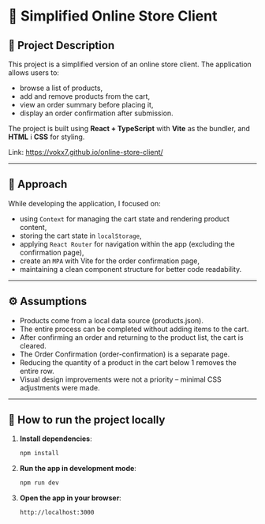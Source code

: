# 🛒 Simplified Online Store Client 

## 📌 Project Description

This project is a simplified version of an online store client. The application allows users to:

* browse a list of products,
* add and remove products from the cart,
* view an order summary before placing it,
* display an order confirmation after submission.

The project is built using **React + TypeScript** with **Vite** as the bundler, and **HTML** i **CSS** for styling.

Link: https://vokx7.github.io/online-store-client/

---

## 🧠 Approach

While developing the application, I focused on:

* using `Context` for managing the cart state and rendering product content,
* storing the cart state in `localStorage`,
* applying `React Router` for navigation within the app (excluding the confirmation page),
* create an `MPA` with Vite for the order confirmation page,
* maintaining a clean component structure for better code readability.

---

## ⚙️ Assumptions

* Products come from a local data source (products.json).
* The entire process can be completed without adding items to the cart.
* After confirming an order and returning to the product list, the cart is cleared.
* The Order Confirmation (order-confirmation) is a separate page.
* Reducing the quantity of a product in the cart below 1 removes the entire row.
* Visual design improvements were not a priority – minimal CSS adjustments were made.

---

## 🚀 How to run the project locally

1. **Install dependencies**:

   ```bash
   npm install
   ```

2. **Run the app in development mode**:

   ```bash
   npm run dev
   ```

3. **Open the app in your browser**:

   ```
   http://localhost:3000
   ```


